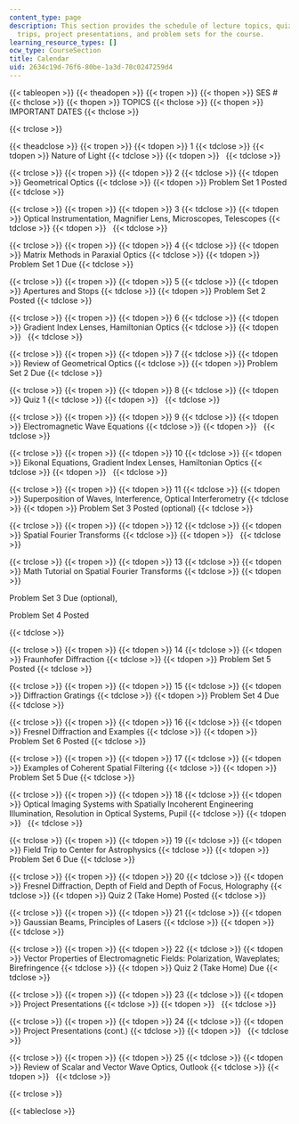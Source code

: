 ```yaml
---
content_type: page
description: This section provides the schedule of lecture topics, quizzes, field
  trips, project presentations, and problem sets for the course.
learning_resource_types: []
ocw_type: CourseSection
title: Calendar
uid: 2634c19d-76f6-80be-1a3d-78c0247259d4
---
```


{{< tableopen >}}
{{< theadopen >}}
{{< tropen >}}
{{< thopen >}}
SES #
{{< thclose >}}
{{< thopen >}}
TOPICS
{{< thclose >}}
{{< thopen >}}
IMPORTANT DATES
{{< thclose >}}

{{< trclose >}}

{{< theadclose >}}
{{< tropen >}}
{{< tdopen >}}
1
{{< tdclose >}}
{{< tdopen >}}
Nature of Light
{{< tdclose >}}
{{< tdopen >}}
 
{{< tdclose >}}

{{< trclose >}}
{{< tropen >}}
{{< tdopen >}}
2
{{< tdclose >}}
{{< tdopen >}}
Geometrical Optics
{{< tdclose >}}
{{< tdopen >}}
Problem Set 1 Posted
{{< tdclose >}}

{{< trclose >}}
{{< tropen >}}
{{< tdopen >}}
3
{{< tdclose >}}
{{< tdopen >}}
Optical Instrumentation, Magnifier Lens, Microscopes, Telescopes
{{< tdclose >}}
{{< tdopen >}}
 
{{< tdclose >}}

{{< trclose >}}
{{< tropen >}}
{{< tdopen >}}
4
{{< tdclose >}}
{{< tdopen >}}
Matrix Methods in Paraxial Optics
{{< tdclose >}}
{{< tdopen >}}
Problem Set 1 Due
{{< tdclose >}}

{{< trclose >}}
{{< tropen >}}
{{< tdopen >}}
5
{{< tdclose >}}
{{< tdopen >}}
Apertures and Stops
{{< tdclose >}}
{{< tdopen >}}
Problem Set 2 Posted
{{< tdclose >}}

{{< trclose >}}
{{< tropen >}}
{{< tdopen >}}
6
{{< tdclose >}}
{{< tdopen >}}
Gradient Index Lenses, Hamiltonian Optics
{{< tdclose >}}
{{< tdopen >}}
 
{{< tdclose >}}

{{< trclose >}}
{{< tropen >}}
{{< tdopen >}}
7
{{< tdclose >}}
{{< tdopen >}}
Review of Geometrical Optics
{{< tdclose >}}
{{< tdopen >}}
Problem Set 2 Due
{{< tdclose >}}

{{< trclose >}}
{{< tropen >}}
{{< tdopen >}}
8
{{< tdclose >}}
{{< tdopen >}}
Quiz 1
{{< tdclose >}}
{{< tdopen >}}
 
{{< tdclose >}}

{{< trclose >}}
{{< tropen >}}
{{< tdopen >}}
9
{{< tdclose >}}
{{< tdopen >}}
Electromagnetic Wave Equations
{{< tdclose >}}
{{< tdopen >}}
 
{{< tdclose >}}

{{< trclose >}}
{{< tropen >}}
{{< tdopen >}}
10
{{< tdclose >}}
{{< tdopen >}}
Eikonal Equations, Gradient Index Lenses, Hamiltonian Optics
{{< tdclose >}}
{{< tdopen >}}
 
{{< tdclose >}}

{{< trclose >}}
{{< tropen >}}
{{< tdopen >}}
11
{{< tdclose >}}
{{< tdopen >}}
Superposition of Waves, Interference, Optical Interferometry
{{< tdclose >}}
{{< tdopen >}}
Problem Set 3 Posted (optional)
{{< tdclose >}}

{{< trclose >}}
{{< tropen >}}
{{< tdopen >}}
12
{{< tdclose >}}
{{< tdopen >}}
Spatial Fourier Transforms
{{< tdclose >}}
{{< tdopen >}}
 
{{< tdclose >}}

{{< trclose >}}
{{< tropen >}}
{{< tdopen >}}
13
{{< tdclose >}}
{{< tdopen >}}
Math Tutorial on Spatial Fourier Transforms
{{< tdclose >}}
{{< tdopen >}}


Problem Set 3 Due (optional),

Problem Set 4 Posted


{{< tdclose >}}

{{< trclose >}}
{{< tropen >}}
{{< tdopen >}}
14
{{< tdclose >}}
{{< tdopen >}}
Fraunhofer Diffraction
{{< tdclose >}}
{{< tdopen >}}
Problem Set 5 Posted
{{< tdclose >}}

{{< trclose >}}
{{< tropen >}}
{{< tdopen >}}
15
{{< tdclose >}}
{{< tdopen >}}
Diffraction Gratings
{{< tdclose >}}
{{< tdopen >}}
Problem Set 4 Due
{{< tdclose >}}

{{< trclose >}}
{{< tropen >}}
{{< tdopen >}}
16
{{< tdclose >}}
{{< tdopen >}}
Fresnel Diffraction and Examples
{{< tdclose >}}
{{< tdopen >}}
Problem Set 6 Posted
{{< tdclose >}}

{{< trclose >}}
{{< tropen >}}
{{< tdopen >}}
17
{{< tdclose >}}
{{< tdopen >}}
Examples of Coherent Spatial Filtering
{{< tdclose >}}
{{< tdopen >}}
Problem Set 5 Due
{{< tdclose >}}

{{< trclose >}}
{{< tropen >}}
{{< tdopen >}}
18
{{< tdclose >}}
{{< tdopen >}}
Optical Imaging Systems with Spatially Incoherent Engineering Illumination, Resolution in Optical Systems, Pupil
{{< tdclose >}}
{{< tdopen >}}
 
{{< tdclose >}}

{{< trclose >}}
{{< tropen >}}
{{< tdopen >}}
19
{{< tdclose >}}
{{< tdopen >}}
Field Trip to Center for Astrophysics
{{< tdclose >}}
{{< tdopen >}}
Problem Set 6 Due
{{< tdclose >}}

{{< trclose >}}
{{< tropen >}}
{{< tdopen >}}
20
{{< tdclose >}}
{{< tdopen >}}
Fresnel Diffraction, Depth of Field and Depth of Focus, Holography
{{< tdclose >}}
{{< tdopen >}}
Quiz 2 (Take Home) Posted
{{< tdclose >}}

{{< trclose >}}
{{< tropen >}}
{{< tdopen >}}
21
{{< tdclose >}}
{{< tdopen >}}
Gaussian Beams, Principles of Lasers
{{< tdclose >}}
{{< tdopen >}}
 
{{< tdclose >}}

{{< trclose >}}
{{< tropen >}}
{{< tdopen >}}
22
{{< tdclose >}}
{{< tdopen >}}
Vector Properties of Electromagnetic Fields: Polarization, Waveplates; Birefringence
{{< tdclose >}}
{{< tdopen >}}
Quiz 2 (Take Home) Due
{{< tdclose >}}

{{< trclose >}}
{{< tropen >}}
{{< tdopen >}}
23
{{< tdclose >}}
{{< tdopen >}}
Project Presentations
{{< tdclose >}}
{{< tdopen >}}
 
{{< tdclose >}}

{{< trclose >}}
{{< tropen >}}
{{< tdopen >}}
24
{{< tdclose >}}
{{< tdopen >}}
Project Presentations (cont.)
{{< tdclose >}}
{{< tdopen >}}
 
{{< tdclose >}}

{{< trclose >}}
{{< tropen >}}
{{< tdopen >}}
25
{{< tdclose >}}
{{< tdopen >}}
Review of Scalar and Vector Wave Optics, Outlook
{{< tdclose >}}
{{< tdopen >}}
 
{{< tdclose >}}

{{< trclose >}}

{{< tableclose >}}